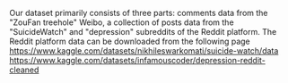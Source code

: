 Our dataset primarily consists of three parts: comments data from the "ZouFan treehole" Weibo, a collection of posts data from the "SuicideWatch" and "depression" subreddits of the Reddit platform. The Reddit platform data can be downloaded from the following page
https://www.kaggle.com/datasets/nikhileswarkomati/suicide-watch/data
https://www.kaggle.com/datasets/infamouscoder/depression-reddit-cleaned

